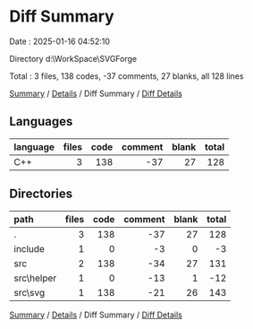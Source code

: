# Diff Summary

Date : 2025-01-16 04:52:10

Directory d:\\WorkSpace\\SVGForge

Total : 3 files,  138 codes, -37 comments, 27 blanks, all 128 lines

[Summary](results.md) / [Details](details.md) / Diff Summary / [Diff Details](diff-details.md)

## Languages
| language | files | code | comment | blank | total |
| :--- | ---: | ---: | ---: | ---: | ---: |
| C++ | 3 | 138 | -37 | 27 | 128 |

## Directories
| path | files | code | comment | blank | total |
| :--- | ---: | ---: | ---: | ---: | ---: |
| . | 3 | 138 | -37 | 27 | 128 |
| include | 1 | 0 | -3 | 0 | -3 |
| src | 2 | 138 | -34 | 27 | 131 |
| src\\helper | 1 | 0 | -13 | 1 | -12 |
| src\\svg | 1 | 138 | -21 | 26 | 143 |

[Summary](results.md) / [Details](details.md) / Diff Summary / [Diff Details](diff-details.md)